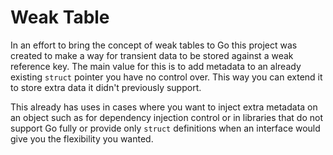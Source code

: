 # Weak Table

In an effort to bring the concept of weak tables to Go this project was created to make a way for transient data to be stored against a weak reference key.  The main value for this is to add metadata to an already existing `struct` pointer you have no control over.  This way you can extend it to store extra data it didn't previously support.

This already has uses in cases where you want to inject extra metadata on an object such as for dependency injection control or in libraries that do not support Go fully or provide only `struct` definitions when an interface would give you the flexibility you wanted.